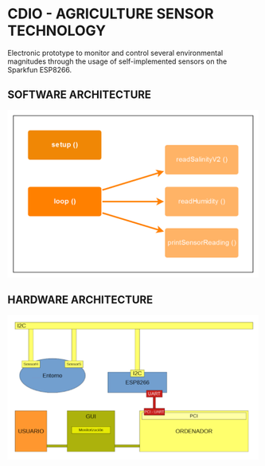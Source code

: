 # CDIO - AGRICULTURE SENSOR TECHNOLOGY

Electronic prototype to monitor and control several environmental magnitudes through the usage of self-implemented sensors on the Sparkfun ESP8266.

## SOFTWARE ARCHITECTURE

<img src="/Sprint1/img/softwareArchitecture.png">

## HARDWARE ARCHITECTURE

<img src="/Sprint1/img/hardwareArchitecture.png">


